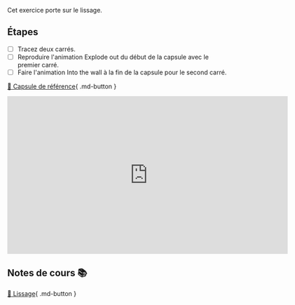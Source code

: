 Cet exercice porte sur le lissage.    

      


## Étapes

- [ ] Tracez deux carrés.
- [ ] Reproduire l'animation Explode out du début de la capsule avec le premier carré.
- [ ] Faire l'animation Into the wall à la fin de la capsule pour le second carré.

[📁 Capsule de référence](https://cmontmorency365.sharepoint.com/:v:/s/TIM-582214-Animation2d77/EcbDY7u1SEZKg2aNP8bBjc0BkAoQ3NMhPWBPDQcrJG4XIA?e=4MEdb7){ .md-button }       

<iframe src="https://cmontmorency365.sharepoint.com/sites/TIM-582214-Animation2d77/_layouts/15/embed.aspx?UniqueId=bb63c3c6-48b5-4a46-8366-8d3fc6c18dcd&embed=%7B%22ust%22%3Atrue%2C%22hv%22%3A%22CopyEmbedCode%22%7D&referrer=StreamWebApp&referrerScenario=EmbedDialog.Create" width="640" height="360" frameborder="0" scrolling="no" allowfullscreen title="06_explode_out_ET_into_the_wall.mov"></iframe>

      

## Notes de cours 📚

[📁 Lissage](https://cmontmorency365.sharepoint.com/:f:/s/TIM-582214-Animation2d77/EuAJDVpPdTNDsK8cu5wm6vkB3ZlSxs0gTjWx2GY7BSxQig?e=7bsALA){ .md-button }          

